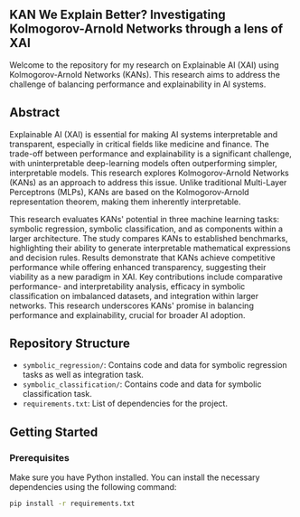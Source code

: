 ## KAN We Explain Better? Investigating Kolmogorov-Arnold Networks through a lens of XAI

Welcome to the repository for my research on Explainable AI (XAI) using Kolmogorov-Arnold Networks (KANs). This research aims to address the challenge of balancing performance and explainability in AI systems.

## Abstract

Explainable AI (XAI) is essential for making AI systems interpretable and transparent, especially in critical fields like medicine and finance. The trade-off between performance and explainability is a significant challenge, with uninterpretable deep-learning models often outperforming simpler, interpretable models. This research explores Kolmogorov-Arnold Networks (KANs) as an approach to address this issue. Unlike traditional Multi-Layer Perceptrons (MLPs), KANs are based on the Kolmogorov-Arnold representation theorem, making them inherently interpretable.

This research evaluates KANs' potential in three machine learning tasks: symbolic regression, symbolic classification, and as components within a larger architecture. The study compares KANs to established benchmarks, highlighting their ability to generate interpretable mathematical expressions and decision rules. Results demonstrate that KANs achieve competitive performance while offering enhanced transparency, suggesting their viability as a new paradigm in XAI. Key contributions include comparative performance- and interpretability analysis, efficacy in symbolic classification on imbalanced datasets, and integration within larger networks. This research underscores KANs' promise in balancing performance and explainability, crucial for broader AI adoption.

## Repository Structure

- `symbolic_regression/`: Contains code and data for symbolic regression tasks as well as integration task.
- `symbolic_classification/`: Contains code and data for symbolic classification task.
- `requirements.txt`: List of dependencies for the project.

## Getting Started

### Prerequisites

Make sure you have Python installed. You can install the necessary dependencies using the following command:

```bash
pip install -r requirements.txt
